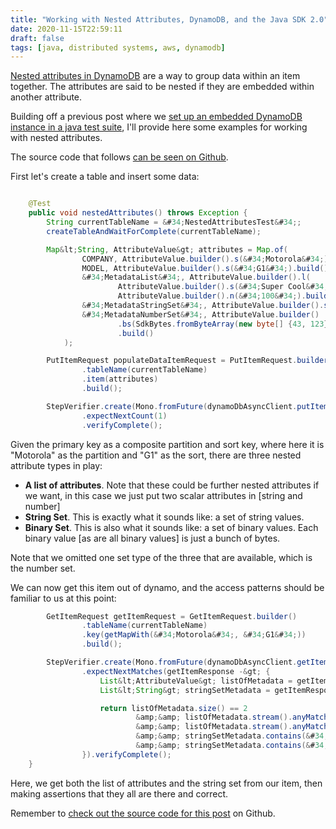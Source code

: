 ```yaml
---
title: "Working with Nested Attributes, DynamoDB, and the Java SDK 2.0"
date: 2020-11-15T22:59:11
draft: false
tags: [java, distributed systems, aws, dynamodb]
---
```


[Nested attributes in DynamoDB](https://docs.aws.amazon.com/amazondynamodb/latest/developerguide/Expressions.Attributes.html) are a way to group data within an item together. The attributes are said to be nested if they are embedded within another attribute.

Building off a previous post where we [set up an embedded DynamoDB instance in a java test suite](https://nickolasfisher.com/blog/Configuring-an-In-Memory-DynamoDB-instance-with-Java-for-Integration-Testing), I&#39;ll provide here some examples for working with nested attributes.

The source code that follows [can be seen on Github](https://github.com/nfisher23/webflux-and-dynamo/blob/master/src/test/java/com/nickolasfisher/reactivedynamo/PhoneServiceTest.java#L722).

First let&#39;s create a table and insert some data:

```java

    @Test
    public void nestedAttributes() throws Exception {
        String currentTableName = &#34;NestedAttributesTest&#34;;
        createTableAndWaitForComplete(currentTableName);

        Map&lt;String, AttributeValue&gt; attributes = Map.of(
                COMPANY, AttributeValue.builder().s(&#34;Motorola&#34;).build(),
                MODEL, AttributeValue.builder().s(&#34;G1&#34;).build(),
                &#34;MetadataList&#34;, AttributeValue.builder().l(
                        AttributeValue.builder().s(&#34;Super Cool&#34;).build(),
                        AttributeValue.builder().n(&#34;100&#34;).build()).build(),
                &#34;MetadataStringSet&#34;, AttributeValue.builder().ss(&#34;one&#34;, &#34;two&#34;, &#34;three&#34;).build(),
                &#34;MetadataNumberSet&#34;, AttributeValue.builder()
                        .bs(SdkBytes.fromByteArray(new byte[] {43, 123}), SdkBytes.fromByteArray(new byte[] {78, 100}))
                        .build()
            );

        PutItemRequest populateDataItemRequest = PutItemRequest.builder()
                .tableName(currentTableName)
                .item(attributes)
                .build();

        StepVerifier.create(Mono.fromFuture(dynamoDbAsyncClient.putItem(populateDataItemRequest)))
                .expectNextCount(1)
                .verifyComplete();

```

Given the primary key as a composite partition and sort key, where here it is &#34;Motorola&#34; as the partition and &#34;G1&#34; as the sort, there are three nested attribute types in play:

- **A list of attributes**. Note that these could be further nested attributes if we want, in this case we just put two scalar attributes in \[string and number\]
- **String Set**. This is exactly what it sounds like: a set of string values.
- **Binary Set**. This is also what it sounds like: a set of binary values. Each binary value \[as are all binary values\] is just a bunch of bytes.

Note that we omitted one set type of the three that are available, which is the number set.

We can now get this item out of dynamo, and the access patterns should be familiar to us at this point:

```java
        GetItemRequest getItemRequest = GetItemRequest.builder()
                .tableName(currentTableName)
                .key(getMapWith(&#34;Motorola&#34;, &#34;G1&#34;))
                .build();

        StepVerifier.create(Mono.fromFuture(dynamoDbAsyncClient.getItem(getItemRequest)))
                .expectNextMatches(getItemResponse -&gt; {
                    List&lt;AttributeValue&gt; listOfMetadata = getItemResponse.item().get(&#34;MetadataList&#34;).l();
                    List&lt;String&gt; stringSetMetadata = getItemResponse.item().get(&#34;MetadataStringSet&#34;).ss();

                    return listOfMetadata.size() == 2
                            &amp;&amp; listOfMetadata.stream().anyMatch(attributeValue -&gt; &#34;Super Cool&#34;.equals(attributeValue.s()))
                            &amp;&amp; listOfMetadata.stream().anyMatch(attributeValue -&gt; &#34;100&#34;.equals(attributeValue.n()))
                            &amp;&amp; stringSetMetadata.contains(&#34;one&#34;)
                            &amp;&amp; stringSetMetadata.contains(&#34;two&#34;);
                }).verifyComplete();
    }

```

Here, we get both the list of attributes and the string set from our item, then making assertions that they all are there and correct.

Remember to [check out the source code for this post](https://github.com/nfisher23/webflux-and-dynamo/blob/master/src/test/java/com/nickolasfisher/reactivedynamo/PhoneServiceTest.java#L722) on Github.

